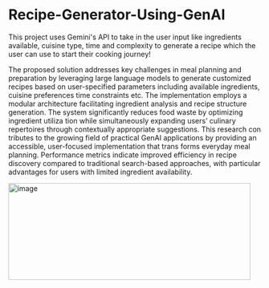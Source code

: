 # Recipe-Generator-Using-GenAI
This project uses Gemini's API to take in the user input like ingredients available, cuisine type, time and complexity to generate a recipe which the user can use to start their cooking journey! 

The
 proposed solution addresses key challenges in meal planning and
 preparation by leveraging large language models to generate
 customized recipes based on user-specified parameters including
 available ingredients, cuisine preferences time constraints etc.
 The implementation employs a modular architecture facilitating
 ingredient analysis and recipe structure generation. The system
 significantly reduces food waste by optimizing ingredient utiliza
tion while simultaneously expanding users’ culinary repertoires
 through contextually appropriate suggestions. This research con
tributes to the growing field of practical GenAI applications by
 providing an accessible, user-focused implementation that trans
forms everyday meal planning. Performance metrics indicate
 improved efficiency in recipe discovery compared to traditional
 search-based approaches, with particular advantages for users
 with limited ingredient availability.

<img width="482" height="193" alt="image" src="https://github.com/user-attachments/assets/fa6fc31e-2aa5-44ff-9468-c7bacf6ff982" />
